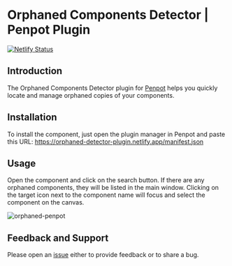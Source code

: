 # Orphaned Components Detector | Penpot Plugin

[![Netlify Status](https://api.netlify.com/api/v1/badges/23b92762-c867-4181-a33d-e0116e85417d/deploy-status)](https://app.netlify.com/sites/orphaned-detector-plugin/deploys)

## Introduction

The Orphaned Components Detector plugin for [Penpot](penpot.app) helps you quickly locate and manage orphaned copies of your components.

## Installation

To install the component, just open the plugin manager in Penpot and paste this URL: https://orphaned-detector-plugin.netlify.app/manifest.json

## Usage

Open the component and click on the search button. If there are any orphaned components, they will be listed in the main window. Clicking on the target icon next to the component name will focus and select the component on the canvas.

![orphaned-penpot](https://github.com/user-attachments/assets/348d6577-ed07-428a-ae01-fc6c93b03635)

## Feedback and Support

Please open an [issue](https://github.com/Xaviju/penpot-orphaned-component-detector/issues) either to provide feedback or to share a bug.
